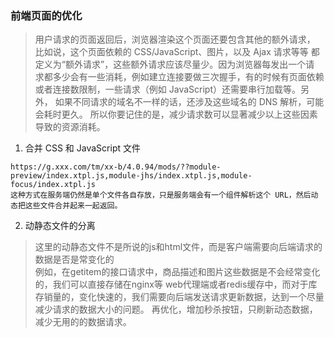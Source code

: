 ### 前端页面的优化
>用户请求的页面返回后，浏览器渲染这个页面还要包含其他的额外请求，
比如说，这个页面依赖的 CSS/JavaScript、图片，以及 Ajax 请求等等
都定义为“额外请求”，这些额外请求应该尽量少。因为浏览器每发出一个请
求都多少会有一些消耗，例如建立连接要做三次握手，有的时候有页面依赖
或者连接数限制，一些请求（例如 JavaScript）还需要串行加载等。另外，
如果不同请求的域名不一样的话，还涉及这些域名的 DNS 解析，可能会耗时更久。
所以你要记住的是，减少请求数可以显著减少以上这些因素导致的资源消耗。
1. 合并 CSS 和 JavaScript 文件

```
https://g.xxx.com/tm/xx-b/4.0.94/mods/??module-preview/index.xtpl.js,module-jhs/index.xtpl.js,module-focus/index.xtpl.js
这种方式在服务端仍然是单个文件各自存放，只是服务端会有一个组件解析这个 URL，然后动态把这些文件合并起来一起返回。
```
2. 动静态文件的分离
>这里的动静态文件不是所说的js和html文件，而是客户端需要向后端请求的数据是否是常变化的<br>
>例如，在getitem的接口请求中，商品描述和图片这些数据是不会经常变化的，我们可以直接存储在nginx等
web代理端或者redis缓存中，而对于库存销量的，变化快速的，我们需要向后端发送请求更新数据，达到一个尽量
减少请求的数据大小的问题。
>再优化，增加秒杀按钮，只刷新动态数据，减少无用的的数据请求。

